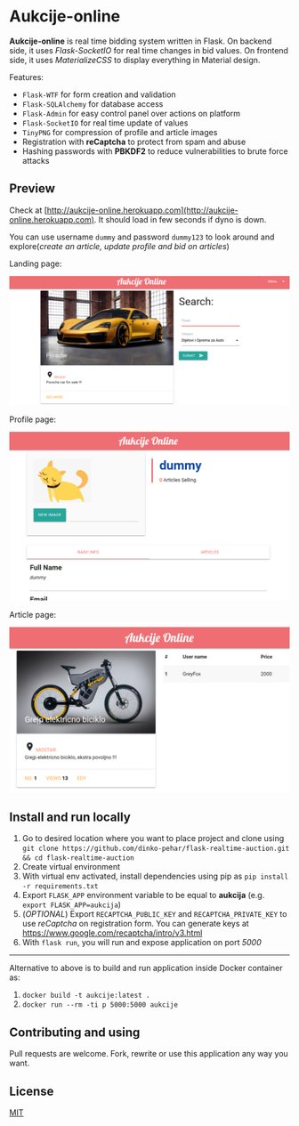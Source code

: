 # Aukcije-online

**Aukcije-online** is real time bidding system written in Flask. On backend side, it uses *Flask-SocketIO* for real time changes in bid values. On frontend side, it uses *MaterializeCSS* to display everything in Material design.

Features:
- `Flask-WTF` for form creation and validation
- `Flask-SQLAlchemy` for database access
- `Flask-Admin` for easy control panel over actions on platform
- `Flask-SocketIO` for real time update of values
- `TinyPNG` for compression of profile and article images
- Registration with **reCaptcha** to protect from spam and abuse
- Hashing passwords with **PBKDF2**  to reduce vulnerabilities to brute force attacks

## Preview

Check at [http://aukcije-online.herokuapp.com](http://aukcije-online.herokuapp.com). It should load in few seconds if dyno is down.

You can use username `dummy` and password `dummy123` to look around and explore(*create an article, update profile and bid on articles*)

Landing page:

![Landing page](extras/landing-page.png "Landing Page")

Profile page:

![Profile page](extras/profile-page.png "Profile Page")

Article page:

![Article page](extras/article-page.png "Article Page")


## Install and run locally

1. Go to desired location where you want to place project and clone using `git clone https://github.com/dinko-pehar/flask-realtime-auction.git && cd flask-realtime-auction`
2. Create virtual environment 
3. With virtual env activated, install dependencies using pip as `pip install -r requirements.txt`
4. Export `FLASK_APP` environment variable to be equal to **aukcija** (e.g. `export FLASK_APP=aukcija`)
5. (*OPTIONAL*) Export `RECAPTCHA_PUBLIC_KEY` and `RECAPTCHA_PRIVATE_KEY` to use *reCaptcha* on registration form. You can generate keys at https://www.google.com/recaptcha/intro/v3.html
6. With `flask run`, you will run and expose application on port *5000*

---

Alternative to above is to build and run application inside Docker container as:

1. `docker build -t aukcije:latest .`
2. `docker run --rm -ti p 5000:5000 aukcije`

## Contributing and using
Pull requests are welcome. Fork, rewrite or use this application any way you want.

## License
[MIT](https://choosealicense.com/licenses/mit/)